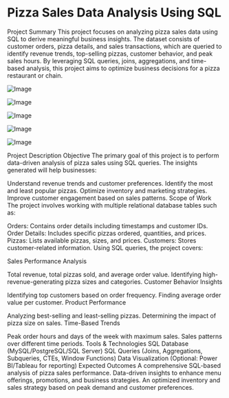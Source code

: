 # Pizza Sales Data Analysis Using SQL

Project Summary
This project focuses on analyzing pizza sales data using SQL to derive meaningful business insights. The dataset consists of customer orders, pizza details, and sales transactions, which are queried to identify revenue trends, top-selling pizzas, customer behavior, and peak sales hours. By leveraging SQL queries, joins, aggregations, and time-based analysis, this project aims to optimize business decisions for a pizza restaurant or chain.

![Image](https://github.com/user-attachments/assets/9500011f-81f0-4da7-a338-dbc40b1b0a5b)

![Image](https://github.com/user-attachments/assets/9cc73ad7-e135-470a-a3d6-75f1f817f48f)

![Image](https://github.com/user-attachments/assets/a4483846-bbb2-49f4-af2b-3d50bf3d3db0)

![Image](https://github.com/user-attachments/assets/14642370-db89-4537-a511-b188c943c1fa)

![Image](https://github.com/user-attachments/assets/e527418b-816e-4f3e-8399-f96812ca5f5b)

Project Description
Objective
The primary goal of this project is to perform data-driven analysis of pizza sales using SQL queries. The insights generated will help businesses:

Understand revenue trends and customer preferences.
Identify the most and least popular pizzas.
Optimize inventory and marketing strategies.
Improve customer engagement based on sales patterns.
Scope of Work
The project involves working with multiple relational database tables such as:

Orders: Contains order details including timestamps and customer IDs.
Order Details: Includes specific pizzas ordered, quantities, and prices.
Pizzas: Lists available pizzas, sizes, and prices.
Customers: Stores customer-related information.
Using SQL queries, the project covers:

Sales Performance Analysis

Total revenue, total pizzas sold, and average order value.
Identifying high-revenue-generating pizza sizes and categories.
Customer Behavior Insights

Identifying top customers based on order frequency.
Finding average order value per customer.
Product Performance

Analyzing best-selling and least-selling pizzas.
Determining the impact of pizza size on sales.
Time-Based Trends

Peak order hours and days of the week with maximum sales.
Sales patterns over different time periods.
Tools & Technologies
SQL Database (MySQL/PostgreSQL/SQL Server)
SQL Queries (Joins, Aggregations, Subqueries, CTEs, Window Functions)
Data Visualization (Optional: Power BI/Tableau for reporting)
Expected Outcomes
A comprehensive SQL-based analysis of pizza sales performance.
Data-driven insights to enhance menu offerings, promotions, and business strategies.
An optimized inventory and sales strategy based on peak demand and customer preferences.
